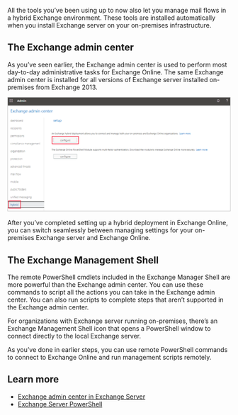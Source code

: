 All the tools you’ve been using up to now also let you manage mail flows in a hybrid Exchange environment. These tools are installed automatically when you install Exchange server on your on-premises infrastructure.  

## The Exchange admin center 

As you’ve seen earlier, the Exchange admin center is used to perform most day-to-day administrative tasks for Exchange Online. The same Exchange admin center is installed for all versions of Exchange server installed on-premises from Exchange 2013.  

![A screenshot of the Exchange admin center, showing the hybrid page](../media/4-enable-hybrid-exchange.png)

After you’ve completed setting up a hybrid deployment in Exchange Online, you can switch seamlessly between managing settings for your on-premises Exchange server and Exchange Online. 

## The Exchange Management Shell 

The remote PowerShell cmdlets included in the Exchange Manager Shell are more powerful than the Exchange admin center. You can use these commands to script all the actions you can take in the Exchange admin center. You can also run scripts to complete steps that aren’t supported in the Exchange admin center.  

For organizations with Exchange server running on-premises, there’s an Exchange Management Shell icon that opens a PowerShell window to connect directly to the local Exchange server. 

As you’ve done in earlier steps, you can use remote PowerShell commands to connect to Exchange Online and run management scripts remotely.  

## Learn more  
- [Exchange admin center in Exchange Server](https://docs.microsoft.com/exchange/architecture/client-access/exchange-admin-center?view=exchserver-2019&azure-portal=true) 
- [Exchange Server PowerShell](https://docs.microsoft.com/powershell/exchange/exchange-server/exchange-management-shell?view=exchange-ps&azure-portal=true) 
